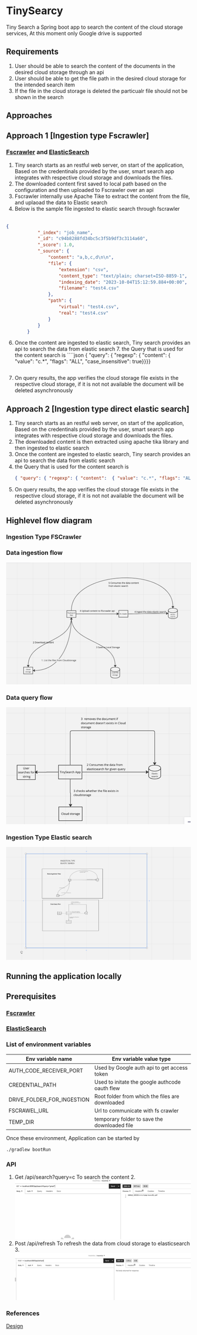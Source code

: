 # TinySearcy 


Tiny Search a Spring boot app to search the content of the cloud storage services, At this moment only Google drive is supported

## Requirements

1. User should be able to search the content of the documents in the desired cloud storage through an api
2. User should be able to get the file path in the desired cloud storage for the intended search item
3. If the file in the cloud storage is deleted the particualr file should not be shown in the search

## Approaches
## Approach 1 [Ingestion type Fscrawler]
### [Fscrawler](https://fscrawler.readthedocs.io/en/latest/) and [ElasticSearch](https://www.elastic.co/guide/index.html)

1. Tiny search starts as an restful web server, on start of the application, Based on the credentinals provided by the user, smart search app integrates with respective cloud storage and downloads the files.
2. The downloaded content first saved to local path based on the configuration and then uploaded to Fscrawler over an api
3. Fscrawler internally use Apache Tike to extract the content from the file, and uplaoad the data to Elastic search
4. Below is the sample file ingested to elastic search through fscrawler
```json

{
      		"_index": "job_name",
      		"_id": "c94b8288fd34bc5c3f5b9df3c3114a60",
      		"_score": 1.0,
      		"_source": {
      			"content": "a,b,c,d\n\n",
      			"file": {
      				"extension": "csv",
      				"content_type": "text/plain; charset=ISO-8859-1",
      				"indexing_date": "2023-10-04T15:12:59.884+00:00",
      				"filename": "test4.csv"
      			},
      			"path": {
      				"virtual": "test4.csv",
      				"real": "test4.csv"
      			}
      		}
      	}
```        
6. Once the content are ingested to elastic search, Tiny search provides an api to search the data from elastic search
   7. the Query that is used for the content search is 
       ````json
      { "query": { "regexp": { "content":  { "value": "c.*", "flags": "ALL", "case_insensitive": true}}}}
    ````
7. On query results, the app verifies the cloud storage file exists in the respective cloud storage, if it is not not available the document will be deleted asynchronously  

## Approach 2 [Ingestion type direct elastic search]
1. Tiny search starts as an restful web server, on start of the application, Based on the credentinals provided by the user, smart search app integrates with respective cloud storage and downloads the files.
2. The downloaded content is then extracted using apache tika library and then ingested to elastic search
3. Once the content are ingested to elastic search, Tiny search provides an api to search the data from elastic search
4. the Query that is used for the content search is
    ````json
   { "query": { "regexp": { "content":  { "value": "c.*", "flags": "ALL", "case_insensitive": true}}}}
    ````
5. On query results, the app verifies the cloud storage file exists in the respective cloud storage, if it is not not available the document will be deleted asynchronously
## Highlevel flow diagram
### Ingestion Type FSCrawler 
### Data ingestion flow 
![img.png](img.png)

### Data query flow
![img_1.png](img_1.png)

### Ingestion Type Elastic search
![img_4.png](img_4.png)


## Running the application locally
## Prerequisites

### [Fscrawler](https://fscrawler.readthedocs.io/en/latest/) 
### [ElasticSearch](https://www.elastic.co/guide/index.html)

### List of environment variables
| Env variable name | Env variable value type                         |
|-----------|-------------------------------------------------|
| AUTH_CODE_RECEIVER_PORT | Used by Google auth api to get access token     |
| CREDENTIAL_PATH | Used to initate the google authcode oauth flew  |
| DRIVE_FOLDER_FOR_INGESTION | Root folder from which the files are downloaded |
| FSCRAWEL_URL      | Url to communicate with fs crawler              |
| TEMP_DIR | temporary folder to save the downloaded file    |


Once these environment, Application can be started by 
```shell
./gradlew bootRun
```

### API
1. Get /api/search?query=c To search the content
   2. ![img_2.png](img_2.png)
2. Post  /api/refresh To refresh the data from cloud storage to elasticsearch
   3. ![img_3.png](img_3.png)

### References
[Design](https://miro.com/app/board/uXjVNdZO5gA=/?share_link_id=696351424297)
